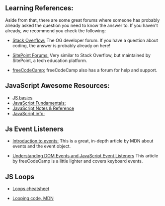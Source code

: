 ## Learning References:

Aside from that, there are some great forums where someone has probably already asked the question you need to know the answer to. If you haven't already, we recommend you check the following:

  - [Stack Overflow:](https://stackoverflow.com/questions)  The OG developer forum. If you have a question about coding, the answer is probably already on here!

  - [SitePoint Forums:](https://www.sitepoint.com/community/) Very similar to Stack Overflow, but maintained by SitePoint, a tech education platform.

  - [freeCodeCamp:](https://forum.freecodecamp.org/c/javascript/421) freeCodeCamp also has a forum for help and support.


## JavaScript Awesome Resources:

- [JS basics](https://web.dev/learn/javascript)
- [JavaScript Fundamentals:](https://developer.mozilla.org/en-US/curriculum/core/javascript-fundamentals/)
- [JavaScript Notes & Reference](https://wesbos.com/javascript)
- [JavaScript.info:](https://javascript.info/) 


## Js Event Listeners
- [Introduction to events:](https://developer.mozilla.org/en-US/docs/Learn_web_development/Core/Scripting/Events) This is a great, in-depth article by MDN about events and the event object.

- [Understanding DOM Events and JavaScript Event Listeners](https://www.freecodecamp.org/news/dom-events-and-javascript-event-listeners/)  This article by freeCodeCamp is a little lighter and covers keyboard events.

## JS Loops
- [Loops cheatsheet](https://www.codecademy.com/learn/introduction-to-javascript/modules/learn-javascript-loops/cheatsheet)

- [Looping code, MDN](https://developer.mozilla.org/en-US/docs/Learn_web_development/Core/Scripting/Loops)